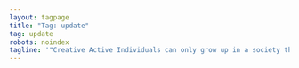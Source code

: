 ```yaml
---
layout: tagpage
title: "Tag: update"
tag: update
robots: noindex
tagline: '"Creative Active Individuals can only grow up in a society that emphasizes learning instead of teaching." - Chris Alexander'
---
```

